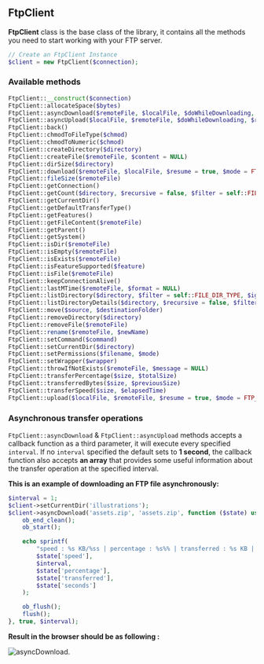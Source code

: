 ## FtpClient

**FtpClient** class is the base class of the library, it contains all the methods you need to start working with your FTP server.

```php
// Create an FtpClient Instance
$client = new FtpClient($connection);
```

### Available methods 

```php
FtpClient::__construct($connection)
FtpClient::allocateSpace($bytes)
FtpClient::asyncDownload($remoteFile, $localFile, $doWhileDownloading, $resume = true, $interval = 1, $mode = FTP_BINARY)
FtpClient::asyncUpload($localFile, $remoteFile, $doWhileDownloading, $resume = true, $interval = 1, $mode = FTP_BINARY)
FtpClient::back()
FtpClient::chmodToFileType($chmod)
FtpClient::chmodToNumeric($chmod)
FtpClient::createDirectory($directory)
FtpClient::createFile($remoteFile, $content = NULL)
FtpClient::dirSize($directory)
FtpClient::download($remoteFile, $localFile, $resume = true, $mode = FTP_BINARY)
FtpClient::fileSize($remoteFile)
FtpClient::getConnection()
FtpClient::getCount($directory, $recursive = false, $filter = self::FILE_DIR_TYPE, $ignoreDots = true)
FtpClient::getCurrentDir()
FtpClient::getDefaultTransferType()
FtpClient::getFeatures()
FtpClient::getFileContent($remoteFile)
FtpClient::getParent()
FtpClient::getSystem()
FtpClient::isDir($remoteFile)
FtpClient::isEmpty($remoteFile)
FtpClient::isExists($remoteFile)
FtpClient::isFeatureSupported($feature)
FtpClient::isFile($remoteFile)
FtpClient::keepConnectionAlive()
FtpClient::lastMTime($remoteFile, $format = NULL)
FtpClient::listDirectory($directory, $filter = self::FILE_DIR_TYPE, $ignoreDots = true)
FtpClient::listDirectoryDetails($directory, $recursive = false, $filter = self::FILE_DIR_TYPE, $ignoreDots = true)
FtpClient::move($source, $destinationFolder)
FtpClient::removeDirectory($directory)
FtpClient::removeFile($remoteFile)
FtpClient::rename($remoteFile, $newName)
FtpClient::setCommand($command)
FtpClient::setCurrentDir($directory)
FtpClient::setPermissions($filename, $mode)
FtpClient::setWrapper($wrapper)
FtpClient::throwIfNotExists($remoteFile, $message = NULL)
FtpClient::transferPercentage($size, $totalSize)
FtpClient::transferredBytes($size, $previousSize)
FtpClient::transferSpeed($size, $elapsedTime)
FtpClient::upload($localFile, $remoteFile, $resume = true, $mode = FTP_BINARY)
```

### Asynchronous transfer operations

`FtpClient::asyncDownload` & `FtpClient::asyncUpload` methods accepts a callback function as a third parameter, it will execute every specified `interval`. If no `interval` specified the default sets to **1 second**, the callback function also accepts **an array** that provides some useful information about the transfer operation at the specified interval.
 
**This is an example of downloading an FTP file asynchronously:** 

```php
$interval = 1;
$client->setCurrentDir('illustrations');
$client->asyncDownload('assets.zip', 'assets.zip', function ($state) use ($interval) {
    ob_end_clean();
    ob_start();

    echo sprintf(
        "speed : %s KB/%ss | percentage : %s%% | transferred : %s KB | second now : %s <br>",
        $state['speed'],
        $interval,
        $state['percentage'],
        $state['transferred'],
        $state['seconds']
    );

    ob_flush();
    flush();
}, true, $interval);
```

**Result in the browser should be as following :** 

![asyncDownload](https://user-images.githubusercontent.com/49124992/82462957-bed5f700-9aab-11ea-95e3-2821254570a6.gif).